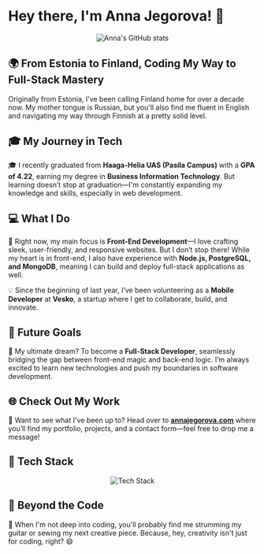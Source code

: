 # Hey there, I'm Anna Jegorova! 👋

<p align="center">
  <img src="https://github-readme-stats.vercel.app/api?username=anyajegorova&show_icons=true&theme=radical" alt="Anna's GitHub stats"/>
</p>

## 🌍 From Estonia to Finland, Coding My Way to Full-Stack Mastery

Originally from Estonia, I've been calling Finland home for over a decade now. My mother tongue is Russian, but you'll also find me fluent in English and navigating my way through Finnish at a pretty solid level.

## 🎓 My Journey in Tech

🎓 I recently graduated from **Haaga-Helia UAS (Pasila Campus)** with a **GPA of 4.22**, earning my degree in **Business Information Technology**. But learning doesn’t stop at graduation—I'm constantly expanding my knowledge and skills, especially in web development.

## 💻 What I Do

🚀 Right now, my main focus is **Front-End Development**—I love crafting sleek, user-friendly, and responsive websites. But I don’t stop there! While my heart is in front-end, I also have experience with **Node.js, PostgreSQL, and MongoDB**, meaning I can build and deploy full-stack applications as well.

💡 Since the beginning of last year, I’ve been volunteering as a **Mobile Developer** at **Vesko**, a startup where I get to collaborate, build, and innovate.

## 🎯 Future Goals

🌱 My ultimate dream? To become a **Full-Stack Developer**, seamlessly bridging the gap between front-end magic and back-end logic. I’m always excited to learn new technologies and push my boundaries in software development.

## 🌐 Check Out My Work

🔗 Want to see what I've been up to? Head over to **[annajegorova.com](https://annajegorova.com)** where you’ll find my portfolio, projects, and a contact form—feel free to drop me a message!

## 📌 Tech Stack

<p align="center">
  <img src="https://skillicons.dev/icons?i=html,css,js,react,react-native,typescript,nodejs,express,mongodb,postgres,git,github" alt="Tech Stack"/>
</p>

## 🎸 Beyond the Code

🎵 When I'm not deep into coding, you'll probably find me strumming my guitar or sewing my next creative piece. Because, hey, creativity isn't just for coding, right? 😄
